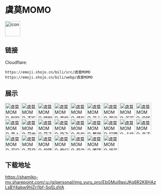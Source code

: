 # 虞莫MOMO
<img src="https://emoji.shojo.cn/bili/src/虞莫MOMO/icon.png" width="50" height="50" alt="icon">

## 链接
Cloudflare:
```
https://emoji.shojo.cn/bili/src/虞莫MOMO
https://emoji.shojo.cn/bili/webp/虞莫MOMO
```
## 展示
<img src="https://emoji.shojo.cn/bili/src/虞莫MOMO/虞莫MOMO-别拍别拍.png" width="50" height="50" alt="虞莫MOMO-别拍别拍">
<img src="https://emoji.shojo.cn/bili/src/虞莫MOMO/虞莫MOMO-不吃主食.png" width="50" height="50" alt="虞莫MOMO-不吃主食">
<img src="https://emoji.shojo.cn/bili/src/虞莫MOMO/虞莫MOMO-嗨起来.png" width="50" height="50" alt="虞莫MOMO-嗨起来">
<img src="https://emoji.shojo.cn/bili/src/虞莫MOMO/虞莫MOMO-害怕.png" width="50" height="50" alt="虞莫MOMO-害怕">
<img src="https://emoji.shojo.cn/bili/src/虞莫MOMO/虞莫MOMO-紧张.png" width="50" height="50" alt="虞莫MOMO-紧张">
<img src="https://emoji.shojo.cn/bili/src/虞莫MOMO/虞莫MOMO-开心.png" width="50" height="50" alt="虞莫MOMO-开心">
<img src="https://emoji.shojo.cn/bili/src/虞莫MOMO/虞莫MOMO-哭泣.png" width="50" height="50" alt="虞莫MOMO-哭泣">
<img src="https://emoji.shojo.cn/bili/src/虞莫MOMO/虞莫MOMO-买买买.png" width="50" height="50" alt="虞莫MOMO-买买买">
<img src="https://emoji.shojo.cn/bili/src/虞莫MOMO/虞莫MOMO-没钱.png" width="50" height="50" alt="虞莫MOMO-没钱">
<img src="https://emoji.shojo.cn/bili/src/虞莫MOMO/虞莫MOMO-美人虞.png" width="50" height="50" alt="虞莫MOMO-美人虞">
<img src="https://emoji.shojo.cn/bili/src/虞莫MOMO/虞莫MOMO-茄步.png" width="50" height="50" alt="虞莫MOMO-茄步">
<img src="https://emoji.shojo.cn/bili/src/虞莫MOMO/虞莫MOMO-茄子.png" width="50" height="50" alt="虞莫MOMO-茄子">
<img src="https://emoji.shojo.cn/bili/src/虞莫MOMO/虞莫MOMO-扔飞镖.png" width="50" height="50" alt="虞莫MOMO-扔飞镖">
<img src="https://emoji.shojo.cn/bili/src/虞莫MOMO/虞莫MOMO-生气.png" width="50" height="50" alt="虞莫MOMO-生气">
<img src="https://emoji.shojo.cn/bili/src/虞莫MOMO/虞莫MOMO-舞担.png" width="50" height="50" alt="虞莫MOMO-舞担">
<img src="https://emoji.shojo.cn/bili/src/虞莫MOMO/虞莫MOMO-打牌.png" width="50" height="50" alt="虞莫MOMO-打牌">
<img src="https://emoji.shojo.cn/bili/src/虞莫MOMO/虞莫MOMO-卡住了.png" width="50" height="50" alt="虞莫MOMO-卡住了">
<img src="https://emoji.shojo.cn/bili/src/虞莫MOMO/虞莫MOMO-来了.png" width="50" height="50" alt="虞莫MOMO-来了">
<img src="https://emoji.shojo.cn/bili/src/虞莫MOMO/虞莫MOMO-买它.png" width="50" height="50" alt="虞莫MOMO-买它">
<img src="https://emoji.shojo.cn/bili/src/虞莫MOMO/虞莫MOMO-茄皇.png" width="50" height="50" alt="虞莫MOMO-茄皇">
<img src="https://emoji.shojo.cn/bili/src/虞莫MOMO/虞莫MOMO-投降.png" width="50" height="50" alt="虞莫MOMO-投降">
<img src="https://emoji.shojo.cn/bili/src/虞莫MOMO/虞莫MOMO-我们是.png" width="50" height="50" alt="虞莫MOMO-我们是">
<img src="https://emoji.shojo.cn/bili/src/虞莫MOMO/虞莫MOMO-现充.png" width="50" height="50" alt="虞莫MOMO-现充">
<img src="https://emoji.shojo.cn/bili/src/虞莫MOMO/虞莫MOMO-嘴硬.png" width="50" height="50" alt="虞莫MOMO-嘴硬">
<img src="https://emoji.shojo.cn/bili/src/虞莫MOMO/虞莫MOMO-摇花手.png" width="50" height="50" alt="虞莫MOMO-摇花手">

## 下载地址

https://shamiko-my.sharepoint.com/:u:/g/personal/img_yuru_pro/EbGMuj9asjJKg8R2K8HAzLsBY4abw9hlZrj1bf-SqSLdVA